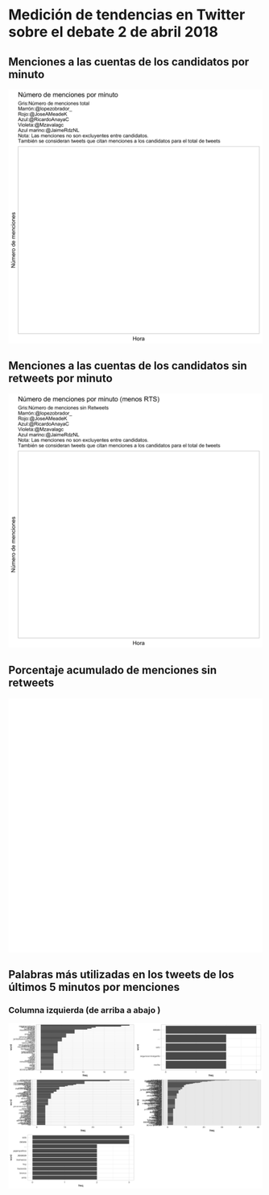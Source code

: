 # Medición de tendencias en Twitter sobre el debate 2 de abril 2018


## Menciones a las cuentas de los candidatos por minuto
![alt text](https://github.com/jsp9/debate_01_2018_mx/blob/master/plot_menciones.png)

## Menciones a las cuentas de los candidatos sin retweets por minuto
![alt text](https://github.com/jsp9/debate_01_2018_mx/blob/master/plot_menciones_nort.png)


## Porcentaje acumulado de menciones sin retweets
![alt text](https://github.com/jsp9/debate_01_2018_mx/blob/master/plot_menciones_nort_porc.png)


## Palabras más utilizadas en los tweets de los últimos 5 minutos por menciones
### Columna izquierda (de arriba a abajo )

![alt text](https://github.com/jsp9/debate_01_2018_mx/blob/master/palabras_5mn.png)
